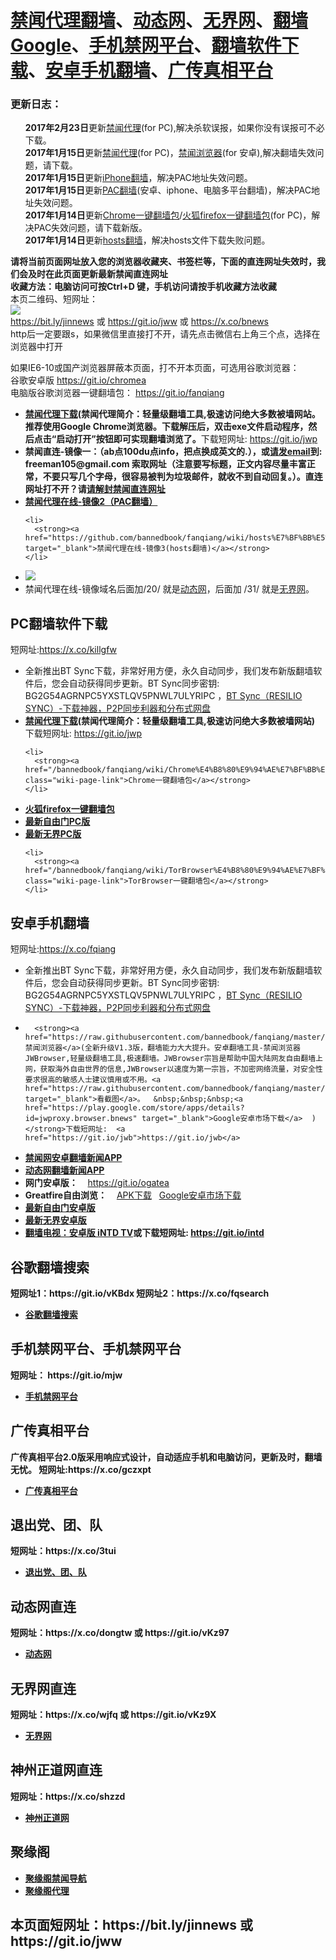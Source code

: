 <h1><a href="#jwproxy">禁闻代理翻墙</a>、<a href="#to-dtw">动态网</a>、<a href="#to-wjw">无界网</a>、<a href="#fqsearch">翻墙Google</a>、<a href="#mobilejinwang">手机禁网平台</a>、<a href="#fanqiangsoft">翻墙软件下载</a>、<a href="#androidfq">安卓手机翻墙</a>、<a href="#gczxpt">广传真相平台</a></h1> 

<h3>更新日志：</h3>
<ul class="task-list">
<li><strong>2017年2月23日</strong>更新<a href="https://github.com/killgfw/fg/raw/master/jw/jwd.zip">禁闻代理</a>(for PC),解决杀软误报，如果你没有误报可不必下载。</li>

<li><strong>2017年1月15日</strong>更新<a href="https://github.com/killgfw/fg/raw/master/jw/jwd.zip">禁闻代理</a>(for PC)，<a href="https://raw.githubusercontent.com/bannedbook/fanqiang/master/apk/JWBrowser.apk">禁闻浏览器</a>(for 安卓),解决翻墙失效问题，请下载。</li>

<li><strong>2017年1月15日</strong>更新<a href="https://github.com/bannedbook/fanqiang/wiki/iphone%E7%BF%BB%E5%A2%99">iPhone翻墙</a>，解决PAC地址失效问题。</li>

<li><strong>2017年1月15日</strong>更新<a href="/bannedbook/fanqiang/wiki/pacfq" class="wiki-page-link">PAC翻墙</a>(安卓、iphone、电脑多平台翻墙)，解决PAC地址失效问题。</li>

<li><strong>2017年1月14日</strong>更新<a href="/bannedbook/fanqiang/wiki/Chrome%E4%B8%80%E9%94%AE%E7%BF%BB%E5%A2%99%E5%8C%85">Chrome一键翻墙包</a>/<a href="/bannedbook/fanqiang/wiki/%E7%81%AB%E7%8B%90firefox%E4%B8%80%E9%94%AE%E7%BF%BB%E5%A2%99%E5%8C%85">火狐firefox一键翻墙包</a>(for PC)，解决PAC失效问题，请下载新版。</li>

<li><strong>2017年1月14日</strong>更新<a href="https://github.com/bannedbook/fanqiang/wiki/hosts%E7%BF%BB%E5%A2%99">hosts翻墙</a>，解决hosts文件下载失败问题。</li>
</ul>

<strong>请将当前页面网址放入您的浏览器收藏夹、书签栏等，下面的直连网址失效时，我们会及时在此页面更新最新禁闻直连网址 
<br>收藏方法：电脑访问可按Ctrl+D 键，手机访问请按手机收藏方法收藏</strong>
<br>本页二维码、短网址： <br>
<img src="https://raw.githubusercontent.com/bannedbook/fanqiang/master/jw/qr.jpg" /><br>
https://bit.ly/jinnews 或 https://git.io/jww 或 https://x.co/bnews<br>
http后一定要跟s，如果微信里直接打不开，请先点击微信右上角三个点，选择在浏览器中打开<br>

如果IE6-10或国产浏览器屏蔽本页面，打不开本页面，可选用谷歌浏览器：<br>
      谷歌安卓版
      <a href="https://raw.githubusercontent.com/ogate/up/master/chrome.apk">https://git.io/chromea</a><br>
      电脑版谷歌浏览器一键翻墙包：
      <a href="https://github.com/bannedbook/fanqiang/wiki/Chrome%E4%B8%80%E9%94%AE%E7%BF%BB%E5%A2%99%E5%8C%85">https://git.io/fanqiang</a>


<div class="boxed-group-inner wiki-auxiliary-content wiki-auxiliary-content-no-bg">
<a name="jwproxy"></a>
  <ul class="wiki-pages" data-filterable-for="wiki-pages-filter" data-filterable-type="substring">
<li>
      <strong><a href="https://github.com/killgfw/fg/raw/master/jw/jwd.zip">禁闻代理下载</a>(禁闻代理简介：轻量级翻墙工具,极速访问绝大多数被墙网站。推荐使用Google Chrome浏览器。下载解压后，双击exe文件启动程序，然后点击“启动打开”按钮即可实现翻墙浏览了。</strong>下载短网址:  <a href="https://git.io/jwp">https://git.io/jwp</a>
    </li>

  <li><a name="jwurl"></a>
      <strong>禁闻直连-镜像一：（ab点100du点info，把点换成英文的.），或<a href="mailto:freeman105@gmail.com">请发email</a>到: freeman105@gmail.com 索取网址（注意要写标题，正文内容尽量丰富正常，不要只写几个字母，很容易被判为垃圾邮件，就收不到自动回复。）。直连网址打不开？请<a href="https://github.com/bannedbook/fanqiang/blob/master/unlockurl/README.md" target="_blank">请解封禁闻直连网址</a></strong>
    </li> 
   <li>
      <strong><a href="https://github.com/bannedbook/fanqiang/wiki/pacfq" target="_blank">禁闻代理在线-镜像2（PAC翻墙）</a></strong>
    </li>     
    
    <li>
      <strong><a href="https://github.com/bannedbook/fanqiang/wiki/hosts%E7%BF%BB%E5%A2%99" target="_blank">禁闻代理在线-镜像3(hosts翻墙)</a></strong>
    </li> 

 

 <li>
  <img src="https://raw.githubusercontent.com/bannedbook/fanqiang/master/jw/jwproxy.jpg" />
    </li>
 <li>
     禁闻代理在线-镜像域名后面加/20/ 就是<a href="https://cs.cncn.eu.org/20/" target="_blank">动态网</a>，后面加 /31/ 就是<a href="https://cs.cncn.eu.org/31/" target="_blank">无界网</a>。
    </li>
 

  </ul>

</div>

<a name="fanqiangsoft"></a><h2>PC翻墙软件下载</h2>短网址:https://x.co/killgfw
<div class="boxed-group-inner wiki-auxiliary-content wiki-auxiliary-content-no-bg">
  <ul class="wiki-pages" data-filterable-for="wiki-pages-filter" data-filterable-type="substring">
  
<li>全新推出BT Sync下载，非常好用方便，永久自动同步，我们发布新版翻墙软件后，您会自动获得同步更新。BT Sync同步密钥: BG2G54AGRNPC5YXSTLQV5PNWL7ULYRIPC  ，<a target="_blank" href="https://github.com/bannedbook/fanqiang/blob/master/RESILIO-SYNC/readme.md">BT Sync（RESILIO SYNC）-下载神器，P2P同步利器和分布式网盘</a></li>

<li>
      <strong><a href="https://github.com/killgfw/fg/raw/master/jw/jwd.zip">禁闻代理下载</a>(禁闻代理简介：轻量级翻墙工具,极速访问绝大多数被墙网站) </strong>下载短网址:  <a href="https://git.io/jwp">https://git.io/jwp</a>
    </li>

 
    <li>
      <strong><a href="/bannedbook/fanqiang/wiki/Chrome%E4%B8%80%E9%94%AE%E7%BF%BB%E5%A2%99%E5%8C%85" class="wiki-page-link">Chrome一键翻墙包</a></strong>
    </li>

<li>
      <strong><a href="/bannedbook/fanqiang/wiki/%E7%81%AB%E7%8B%90firefox%E4%B8%80%E9%94%AE%E7%BF%BB%E5%A2%99%E5%8C%85" class="wiki-page-link">火狐firefox一键翻墙包</a></strong> 
    </li>  


  
 <li>
      <strong><a href="https://git.io/fgt" target="_blank">最新自由门PC版</a></strong> 
    </li> 


 <li>
      <strong><a href="https://git.io/wj" target="_blank">最新无界PC版</a></strong> 
    </li> 



    <li>
      <strong><a href="/bannedbook/fanqiang/wiki/TorBrowser%E4%B8%80%E9%94%AE%E7%BF%BB%E5%A2%99%E5%8C%85" class="wiki-page-link">TorBrowser一键翻墙包</a></strong> 
    </li>

  </ul>
</div>

<a name="androidfq"></a><h2>安卓手机翻墙</h2>短网址:https://x.co/fqiang
<div class="boxed-group-inner wiki-auxiliary-content wiki-auxiliary-content-no-bg">
  <ul class="wiki-pages" data-filterable-for="wiki-pages-filter" data-filterable-type="substring">

<li>全新推出BT Sync下载，非常好用方便，永久自动同步，我们发布新版翻墙软件后，您会自动获得同步更新。BT Sync同步密钥: BG2G54AGRNPC5YXSTLQV5PNWL7ULYRIPC  ，<a target="_blank" href="https://github.com/bannedbook/fanqiang/blob/master/RESILIO-SYNC/readme.md">BT Sync（RESILIO SYNC）-下载神器，P2P同步利器和分布式网盘</a></li>

<li>

      <strong><a href="https://raw.githubusercontent.com/bannedbook/fanqiang/master/apk/JWBrowser.apk">禁闻浏览器</a>(全新升级V1.3版，翻墙能力大大提升。安卓翻墙工具-禁闻浏览器 JWBrowser,轻量级翻墙工具,极速翻墙。JWBrowser宗旨是帮助中国大陆网友自由翻墙上网，获取海外自由世界的信息,JWBrowser以速度为第一宗旨，不加密网络流量，对安全性要求很高的敏感人士建议慎用或不用。<a href="https://raw.githubusercontent.com/bannedbook/fanqiang/master/apk/JWBrowser.jpg" target="_blank">看截图</a>。  &nbsp;&nbsp;&nbsp;<a href="https://play.google.com/store/apps/details?id=jwproxy.browser.bnews" target="_blank">Google安卓市场下载</a>  ) </strong>下载短网址:  <a href="https://git.io/jwb">https://git.io/jwb</a>

</li>

 <li>
      <strong><a href="https://github.com/bannedbook/fanqiang/wiki/%E7%A6%81%E9%97%BB%E7%BD%91%E5%AE%89%E5%8D%93%E7%BF%BB%E5%A2%99%E6%96%B0%E9%97%BBAPP" class="wiki-page-link">禁闻网安卓翻墙新闻APP</a></strong>
    </li>   
    

 <li>
      <strong><a href="https://github.com/bannedbook/fanqiang/wiki/%E5%8A%A8%E6%80%81%E7%BD%91%E6%96%B0%E9%97%BB-%E5%8A%A8%E6%80%81%E7%BD%91%E7%BF%BB%E5%A2%99-%E5%AE%89%E5%8D%93%E5%BA%94%E7%94%A8" class="wiki-page-link">动态网翻墙新闻APP</a></strong> 
    </li>     

 <li>
      <strong>网门安卓版：</strong> &nbsp;&nbsp;&nbsp;<a href="https://git.io/ogatea">https://git.io/ogatea</a>
    </li> 
 <li>
      <strong>Greatfire自由浏览：</strong> &nbsp;&nbsp;&nbsp;<a href="https://github.com/greatfire/z/raw/master/FreeBrowser.apk">APK下载</a>&nbsp;&nbsp;&nbsp;<a href="https://play.google.com/store/apps/details?id=org.greatfire.freebrowser&hl=zh-CN">Google安卓市场下载</a>
    </li> 

 <li>
      <strong><a href="https://git.io/fgma" target="_blank">最新自由门安卓版</a></strong> 
    </li> 
 <li>
      <strong><a href="https://git.io/2S1IBQ" target="_blank">最新无界安卓版</a></strong>
    </li> 


<li>
      <strong><a href="https://github.com/bannedbook/fanqiang/raw/master/apk/iNTD_TV.apk">翻墙电视：安卓版 iNTD TV</a>或下载短网址:  <a href="https://git.io/intd">https://git.io/intd</a>

</li>


  </ul>
</div>

<h2>谷歌翻墙搜索</h2><a name="fqsearch"></a>短网址1：https://git.io/vKBdx  短网址2：https://x.co/fqsearch
<div class="boxed-group-inner wiki-auxiliary-content wiki-auxiliary-content-no-bg">
  <ul class="wiki-pages" data-filterable-for="wiki-pages-filter" data-filterable-type="substring">
    <li>
      <strong><a href="https://cs.cncn.eu.org/91/" class="wiki-page-link" target="_blank">谷歌翻墙搜索</a></strong>
    </li>
  </ul>
</div>

<h2>手机禁网平台、手机禁网平台</h2><a name="mobilejinwang"></a> 短网址： https://git.io/mjw
<div class="boxed-group-inner wiki-auxiliary-content wiki-auxiliary-content-no-bg">
  <ul class="wiki-pages" data-filterable-for="wiki-pages-filter" data-filterable-type="substring">
    <li>
      <strong><a href="https://cs.cncn.eu.org/1/" target="_blank">手机禁网平台</a></strong>
    </li>
  </ul>
</div>

<h2>广传真相平台</h2><a name="gczxpt"></a>
<div class="boxed-group-inner wiki-auxiliary-content wiki-auxiliary-content-no-bg">
广传真相平台2.0版采用响应式设计，自动适应手机和电脑访问，更新及时，翻墙无忧。 短网址:https://x.co/gczxpt
  <ul class="wiki-pages" data-filterable-for="wiki-pages-filter" data-filterable-type="substring">
    <li>
      <strong><a href="https://cs.cncn.eu.org/gczx.html" class="wiki-page-link" target="_blank">广传真相平台</a></strong>
    </li>
  </ul>
</div>

<h2>退出党、团、队</h2><a name="3tui"></a>短网址：https://x.co/3tui
<div class="boxed-group-inner wiki-auxiliary-content wiki-auxiliary-content-no-bg">
  <ul class="wiki-pages" data-filterable-for="wiki-pages-filter" data-filterable-type="substring">
    <li>
      <strong><a href="https://cs.cncn.eu.org/98/" class="wiki-page-link" target="_blank">退出党、团、队</a></strong>
    </li>
  </ul>
</div>

<h2>动态网直连</h2><a name="to-dtw"></a> 短网址：https://x.co/dongtw 或 https://git.io/vKz97
<div class="boxed-group-inner wiki-auxiliary-content wiki-auxiliary-content-no-bg">
  <ul class="wiki-pages" data-filterable-for="wiki-pages-filter" data-filterable-type="substring">
    <li>
      <strong><a href="https://cs.cncn.eu.org/20/" class="wiki-page-link" target="_blank">动态网</a></strong>
    </li>
  </ul>
</div>

<h2>无界网直连</h2><a name="to-wjw"></a>短网址：https://x.co/wjfq 或 https://git.io/vKz9X
<div class="boxed-group-inner wiki-auxiliary-content wiki-auxiliary-content-no-bg">
  <ul class="wiki-pages" data-filterable-for="wiki-pages-filter" data-filterable-type="substring">
    <li>
      <strong><a href="https://cs.cncn.eu.org/31/" class="wiki-page-link" target="_blank">无界网</a></strong>
    </li>

  </ul>
</div>

<h2>神州正道网直连</h2><a name="toszzd"></a> 短网址：https://x.co/shzzd
<div class="boxed-group-inner wiki-auxiliary-content wiki-auxiliary-content-no-bg">
  <ul class="wiki-pages" data-filterable-for="wiki-pages-filter" data-filterable-type="substring">
    <li>
      <strong><a href="https://cs.cncn.eu.org/18/" class="wiki-page-link" target="_blank">神州正道网</a></strong>
    </li>
  </ul>
</div>

<h2>聚缘阁</h2><a name="to-juyuange"></a>
<div class="boxed-group-inner wiki-auxiliary-content wiki-auxiliary-content-no-bg">
  <ul class="wiki-pages" data-filterable-for="wiki-pages-filter" data-filterable-type="substring">
    <li>
      <strong><a href="https://cs.cncn.eu.org/jygjw.php" class="wiki-page-link" target="_blank">聚缘阁禁闻导航</a></strong>
    </li>



 <li><strong><a href="https://cs.cncn.eu.org/jygdl.php" class="wiki-page-link" target="_blank">聚缘阁代理</a></strong>
    </li>
  </ul>
</div>

<h2>
本页面短网址：https://bit.ly/jinnews 或 https://git.io/jww
</h2>
